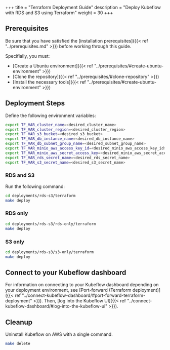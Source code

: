 +++
title = "Terraform Deployment Guide"
description = "Deploy Kubeflow with RDS and S3 using Terraform"
weight = 30
+++

## Prerequisites

Be sure that you have satisfied the [installation prerequisites]({{< ref "../prerequisites.md" >}}) before working through this guide.

Specifially, you must:
- [Create a Ubuntu environment]({{< ref "../prerequisites/#create-ubuntu-environment" >}})
- [Clone the repository]({{< ref "../prerequisites/#clone-repository" >}})
- [Install the necessary tools]({{< ref "../prerequisites/#create-ubuntu-environment" >}})

## Deployment Steps

Define the following environment variables:
```sh
export TF_VAR_cluster_name=<desired_cluster_name>
export TF_VAR_cluster_region=<desired_cluster_region>
export TF_VAR_s3_bucket=<desired_s3_bucket>
export TF_VAR_db_instance_name=<desired_db_instance_name>
export TF_VAR_db_subnet_group_name=<desired_subnet_group_name>
export TF_VAR_minio_aws_access_key_id=<desired_minio_aws_access_key_id>
export TF_VAR_minio_aws_secret_access_key=<desired_minio_aws_secret_access_key>
export TF_VAR_rds_secret_name=<desired_rds_secret_name>
export TF_VAR_s3_secret_name=<desired_s3_secret_name>
```

### RDS and S3
Run the following command:
```sh
cd deployments/rds-s3/terraform
make deploy
```

### RDS only
```sh
cd deployments/rds-s3/rds-only/terraform
make deploy
```

### S3 only
```sh
cd deployments/rds-s3/s3-only/terraform
make deploy
```

## Connect to your Kubeflow dashboard

For information on connecting to your Kubeflow dashboard depending on your deployment environment, see [Port-forward (Terraform deployment)]({{< ref "../connect-kubeflow-dashboard/#port-forward-terraform-deployment" >}}). Then, [log into the Kubeflow UI]({{< ref "../connect-kubeflow-dashboard/#log-into-the-kubeflow-ui" >}}).

## Cleanup

Uninstall Kubeflow on AWS with a single command. 
```sh
make delete
```

